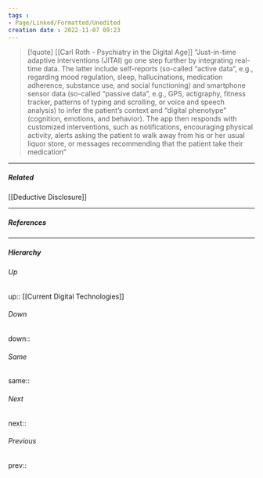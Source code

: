 ```yaml
---
tags :
- Page/Linked/Formatted/Unedited
creation date : 2022-11-07 09:23 
---
```



> [!quote] [[Carl Roth - Psychiatry in the Digital Age]]
> “Just-in-time adaptive interventions (JITAI) go one step further by integrating real-time data. The latter include self-reports (so-called “active data”, e.g., regarding mood regulation, sleep, hallucinations, medication adherence, substance use, and social functioning) and smartphone sensor data (so-called “passive data”, e.g., GPS, actigraphy, fitness tracker, patterns of typing and scrolling, or voice and speech analysis) to infer the patient’s context and “digital phenotype” (cognition, emotions, and behavior). The app then responds with customized interventions, such as notifications, encouraging physical activity, alerts asking the patient to walk away from his or her usual liquor store, or messages recommending that the patient take their medication”


---
##### Related
[[Deductive Disclosure]]

---
##### References


---
##### Hierarchy
###### Up
up:: [[Current Digital Technologies]]
###### Down
down:: 
###### Same
same:: 
###### Next
next:: 
###### Previous
prev:: 